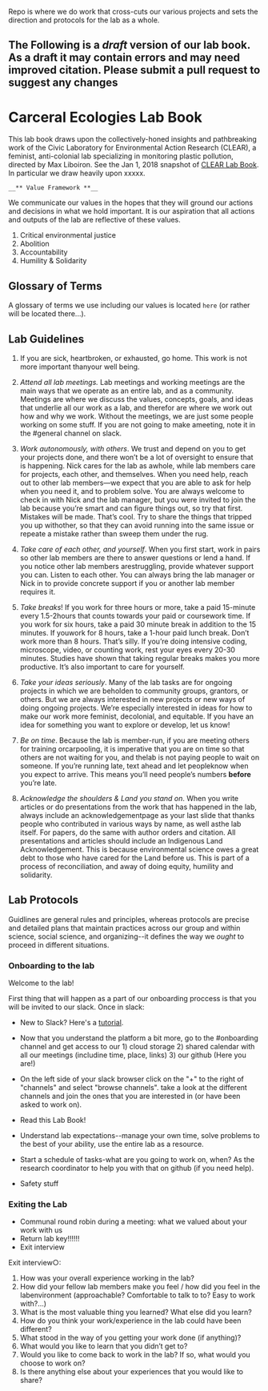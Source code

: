 
Repo is where we do work that cross-cuts our various projects and sets the direction and protocols for the lab as a whole.


## The Following is a *draft* version of our lab book. As a draft it may contain errors and may need improved citation. Please submit a pull request to suggest any changes

# Carceral Ecologies Lab Book

This lab book draws upon the collectively-honed insights and pathbreaking work of the Civic Laboratory for Environmental Action Research (CLEAR), a feminist, anti-colonial lab specializing in monitoring plastic pollution, directed by Max Liboiron. See the Jan 1, 2018 snapshot of [CLEAR Lab Book](https://civiclaboratory.nl/clear-lab-book/). In particular we draw heavily upon xxxxx. 


 	__** Value Framework **__


We communicate our values in the hopes that they will ground our actions and decisions in what we hold important. It is our aspiration that all actions and outputs of the lab are reflective of these values.

1. Critical environmental justice
2. Abolition
3. Accountability
4. Humility & Solidarity


## Glossary of Terms
A glossary of terms we use including our values is located `here` (or rather will be located there...). 

## Lab Guidelines

1. If you are sick, heartbroken, or exhausted, go home. This work is not more important thanyour well being.

2. *Attend all lab meetings.* Lab meetings and working meetings are the main ways that we operate as an entire lab, and as a community. Meetings are where we discuss the values, concepts, goals, and ideas that underlie all our work as a lab, and therefor are where we work out how and why we work. Without the meetings, we are just some people working on some stuff. If you are not going to make ameeting, note it in the #general channel on slack.

3. *Work autonomously, with others*. We trust and depend on you to get your projects done, and there won’t be a lot of oversight to ensure that is happening. Nick cares for the lab as awhole, while lab members care for projects, each other, and themselves. When you need help, reach out to other lab members—we expect that you are able to ask for help when you need it, and to problem solve. You are always welcome to check in with Nick and the lab manager, but you were invited to join the lab because you’re smart and can figure things out, so try that first. Mistakes will be made. That’s cool. Try to share the things that tripped you up withother, so that they can avoid running into the same issue or repeate a mistake rather than sweep them under the rug. 

4. *Take care of each other, and yourself*. When you first start, work in pairs so other lab members are there to answer questions or lend a hand. If you notice other lab members arestruggling, provide whatever support you can. Listen to each other. You can always bring the lab manager or Nick in to provide concrete support if you or another lab member requires it.

5. *Take breaks*! If you work for three hours or more, take a paid 15-minute  every 1.5-2hours that counts towards your paid or coursework time. If you work for six hours, take a paid 30 minute break in addition to the 15 minutes. If youwork for 8 hours, take a 1-hour paid lunch break. Don’t work more than 8 hours. That’s silly. If you’re doing intensive coding, microscope, video, or counting work, rest your eyes every 20-30 minutes. Studies have shown that taking regular breaks makes you more productive. It’s also important to care for yourself.

6. *Take your ideas seriously*. Many of the lab tasks are for ongoing projects in which we are beholden to community groups, grantors, or others. But we are always interested in new projects or new ways of doing ongoing projects. We’re especially interested in ideas for how to make our work more feminist, decolonial, and equitable. If you have an idea for something you want to explore or develop, let us know! 

7. *Be on time*. Because the lab is member-run, if you are meeting others for training orcarpooling, it is imperative that you are on time so that others are not waiting for you, and thelab is not paying people to wait on someone. If you’re running late, text ahead and let peopleknow when you expect to arrive. This means you’ll need people’s numbers __before__ you’re late.

8. *Acknowledge the shoulders & Land you stand on*. When you write articles or do presentations from the work that has happened in the lab, always include an acknowledgementpage as your last slide that thanks people who contributed in various ways by name, as well asthe lab itself. For papers, do the same with author orders and citation. All presentations and articles should include an Indigenous Land Acknowledgement. This is because environmental science owes a great debt to those who have cared for the Land before us. This is part of a process of reconciliation, and away of doing equity, humility and solidarity.


## Lab Protocols 

Guidlines are general rules and principles, whereas protocols are precise and detailed plans that maintain practices across our group and within science, social science, and organizing--it defines the way we *ought* to proceed in different situations.


### Onboarding to the lab
Welcome to the lab!

First thing that will happen as a part of our onboarding proccess is that you will be invited to our slack. Once in slack:

* New to Slack? Here's a [tutorial](https://slack.com/resources/using-slack/slack-tutorials).

* Now that you understand the platform a bit more, go to the #onboarding channel and get access to our 1) cloud storage 2) shared calendar with all our meetings (includine time, place, links) 3) our github (Here you are!)

* On the left side of your slack browser click on the "+" to the right of "channels" and select "browse channels". take a look at the different channels and join the ones that you are interested in (or have been asked to work on). 

* Read this Lab Book!

* Understand lab expectations--manage your own time, solve problems to the best of your ability, use the entire lab as a resource.

* Start a schedule of tasks-what are you going to work on, when? As the research coordinator to help you with that on github (if you need help). 

* Safety stuff


### Exiting the Lab

* Communal round robin during a meeting: what we valued about your work with us
* Return lab key!!!!!!
* Exit interview

Exit interview○:
1. How was your overall experience working in the lab?
2. How did your fellow lab members make you feel / how did you feel in the labenvironment (approachable? Comfortable to talk to to? Easy to work with?...)
3. What is the most valuable thing you learned? What else did you learn?
4. How do you think your work/experience in the lab could have been different?
5. What stood in the way of you getting your work done (if anything)? 
6. What would you like to learn that you didn’t get to?
7. Would you like to come back to work in the lab? If so, what would you choose to work on?
8. Is there anything else about your experiences that you would like to share?

